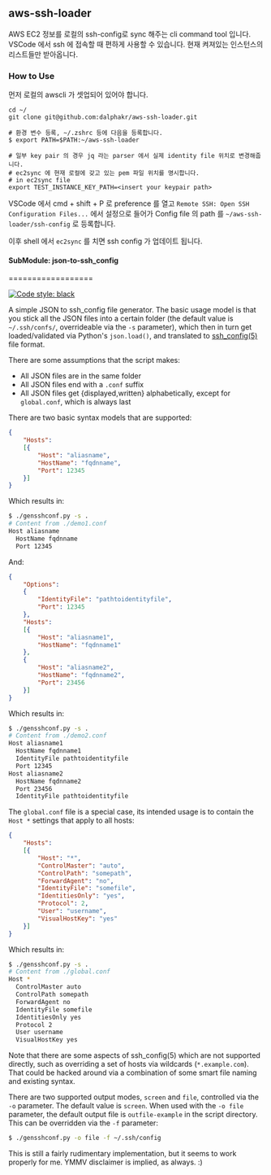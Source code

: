## aws-ssh-loader

AWS EC2 정보를 로컬의 ssh-config로 sync 해주는 cli command tool 입니다.
VSCode 에서 ssh 에 접속할 때 편하게 사용할 수 있습니다.
현재 켜져있는 인스턴스의 리스트들만 받아옵니다.

### How to Use

먼저 로컬의 awscli 가 셋업되어 있어야 합니다.

``` shell
cd ~/
git clone git@github.com:dalphakr/aws-ssh-loader.git

# 환경 변수 등록, ~/.zshrc 등에 다음을 등록합니다.
$ export PATH=$PATH:~/aws-ssh-loader

# 일부 key pair 의 경우 jq 라는 parser 에서 실제 identity file 위치로 변경해줍니다.
# ec2sync 에 현재 로컬에 갖고 있는 pem 파일 위치를 명시합니다.
# in ec2sync file
export TEST_INSTANCE_KEY_PATH=<insert your keypair path>
```

VSCode 에서 cmd + shift + P 로 preference 를 열고 `Remote SSH: Open SSH Configuration Files...` 에서 설정으로 들어가
Config file 의 path 를 `~/aws-ssh-loader/ssh-config` 로 등록합니다.

이후 shell 에서 `ec2sync` 를 치면 ssh config 가 업데이트 됩니다.


#### SubModule: json-to-ssh_config
==================

[![Code style: black](https://img.shields.io/badge/code%20style-black-000000.svg)](https://github.com/ambv/black)

A simple JSON to ssh_config file generator. The basic usage model is that you
stick all the JSON files into a certain folder (the default value is
`~/.ssh/confs/`, overrideable via the `-s` parameter), which then in turn get
loaded/validated via Python's `json.load()`, and translated to
[ssh_config(5)](http://manpg.es/ssh_config) file format.

There are some assumptions that the script makes:
* All JSON files are in the same folder
* All JSON files end with a `.conf` suffix
* All JSON files get {displayed,written} alphabetically, except for `global.conf`,
which is always last

There are two basic syntax models that are supported:

```json
{
    "Hosts":
    [{
        "Host": "aliasname",
        "HostName": "fqdnname",
        "Port": 12345
    }]
}
```
Which results in:
```sh
$ ./gensshconf.py -s .
# Content from ./demo1.conf
Host aliasname
  HostName fqdnname
  Port 12345

```
And:
```json
{
    "Options":
    {
        "IdentityFile": "pathtoidentityfile",
        "Port": 12345
    },
    "Hosts":
    [{
        "Host": "aliasname1",
        "HostName": "fqdnname1"
    },
    {
        "Host": "aliasname2",
        "HostName": "fqdnname2",
        "Port": 23456
    }]
}
```
Which results in:
```sh
$ ./gensshconf.py -s .
# Content from ./demo2.conf
Host aliasname1
  HostName fqdnname1
  IdentityFile pathtoidentityfile
  Port 12345
Host aliasname2
  HostName fqdnname2
  Port 23456
  IdentityFile pathtoidentityfile

```
The `global.conf` file is a special case, its intended usage is to contain the
`Host *` settings that apply to all hosts:
```json
{
    "Hosts":
    [{
        "Host": "*",
        "ControlMaster": "auto",
        "ControlPath": "somepath",
        "ForwardAgent": "no",
        "IdentityFile": "somefile",
        "IdentitiesOnly": "yes",
        "Protocol": 2,
        "User": "username",
        "VisualHostKey": "yes"
    }]
}
```
Which results in:
```sh
$ ./gensshconf.py -s .
# Content from ./global.conf
Host *
  ControlMaster auto
  ControlPath somepath
  ForwardAgent no
  IdentityFile somefile
  IdentitiesOnly yes
  Protocol 2
  User username
  VisualHostKey yes

```
Note that there are some aspects of ssh_config(5) which are not supported
directly, such as overriding a set of hosts via wildcards (`*.example.com`).
That could be hacked around via a combination of some smart file naming and
existing syntax.

There are two supported output modes, `screen` and `file`, controlled via the
`-o` parameter. The default value is `screen`. When used with the `-o file`
parameter, the default output file is `outfile-example` in the script
directory. This can be overridden via the `-f` parameter:
```sh
$ ./gensshconf.py -o file -f ~/.ssh/config
```
This is still a fairly rudimentary implementation, but it seems to work
properly for me. YMMV disclaimer is implied, as always. :)
